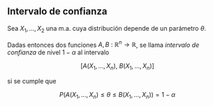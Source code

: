 ## Intervalo de confianza

Sea $X_1, \dots, X_2$ una m.a. cuya distribución depende de un parámetro
$\theta$.

Dadas entonces dos funciones $A, B \ : \ \mathbb{R}^n \to \mathbb{R}$, se llama
_intervalo de confianza_ de nivel $1 - \alpha$ al intervalo

$$
[A(X_1, \dots, X_n) ,\ B(X_1, \dots, X_n)]
$$

si se cumple que

$$
P(A(X_1, \dots, X_n) \leq \theta \leq B(X_1, \dots, X_n)) = 1 - \alpha
$$
